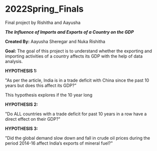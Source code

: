 # 2022Spring_Finals
Final project by Rishitha and Aayusha


**_The Influence of Imports and Exports of a Country on the GDP_**

**Created By:** Aayusha Sheregar and Nuka Rishitha

**Goal:** The goal of this project is to understand whether the exporting and importing activities of a country affects its GDP with the help of data analysis.


**HYPOTHESIS 1:**

"As per the article, India is in a trade deficit with China since the past 10 years but does this affect its GDP?”

This hypothesis explores if the 10 year long


**HYPOTHESIS 2:**

"Do ALL countries with a trade deficit for past 10 years in a row have a direct effect on their GDP?"


**HYPOTHESIS 3:**

"Did the global demand slow down and fall in crude oil prices during the period 2014-16 affect India’s exports of mineral fuel?"

